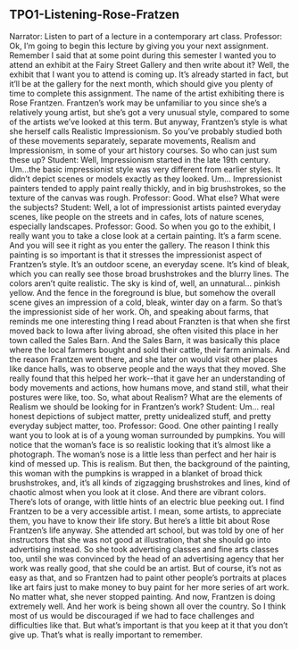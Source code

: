 ## TPO1-Listening-Rose-Fratzen
Narrator: Listen to part of a lecture in a contemporary art class.
Professor: Ok, I’m going to begin this lecture by giving you your next assignment. Remember I said that at some point during this semester I wanted you to attend an exhibit at the Fairy Street Gallery and then write about it? Well, the exhibit that I want you to attend is coming up. It’s already started in fact, but it’ll be at the gallery for the next month, which should give you plenty of time to complete this assignment.
The name of the artist exhibiting there is Rose Frantzen. Frantzen’s work may be unfamiliar to you since she’s a relatively young artist, but she’s got a very unusual style, compared to some of the artists we’ve looked at this term. But anyway, Frantzen’s style is what she herself calls Realistic Impressionism. So you’ve probably studied both of these movements separately, separate movements, Realism and Impressionism, in some of your art history courses. So who can just sum these up?
Student: Well, Impressionism started in the late 19th century. Um…the basic impressionist style was very different from earlier styles. It didn’t depict scenes or models exactly as they looked. Um… Impressionist painters tended to apply paint really thickly, and in big brushstrokes, so the texture of the canvas was rough.
Professor: Good. What else? What were the subjects?
Student: Well, a lot of impressionist artists painted everyday scenes, like people on the streets and in cafes, lots of nature scenes, especially landscapes.
Professor: Good. So when you go to the exhibit, I really want you to take a close look at a certain painting. It’s a farm scene. And you will see it right as you enter the gallery. The reason I think this painting is so important is that it stresses the impressionist aspect of Frantzen’s style. It’s an outdoor scene, an everyday scene. It’s kind of bleak, which you can really see those broad brushstrokes and the blurry lines.
The colors aren’t quite realistic. The sky is kind of, well, an unnatural… pinkish yellow. And the fence in the foreground is blue, but somehow the overall scene gives an impression of a cold, bleak, winter day on a farm. So that’s the impressionist side of her work. Oh, and speaking about farms, that reminds me one interesting thing I read about Franzten is that when she first moved back to Iowa after living abroad, she often visited this place in her town called the Sales Barn.
And the Sales Barn, it was basically this place where the local farmers bought and sold their cattle, their farm animals. And the reason Frantzen went there, and she later on would visit other places like dance halls, was to observe people and the ways that they moved. She really found that this helped her work--that it gave her an understanding of body movements and actions, how humans move, and stand still, what their postures were like, too. So, what about Realism? What are the elements of Realism we should be looking for in Frantzen’s work?
Student: Um… real honest depictions of subject matter, pretty unidealized stuff, and pretty everyday subject matter, too.
Professor: Good. One other painting I really want you to look at is of a young woman surrounded by pumpkins. You will notice that the woman’s face is so realistic looking that it’s almost like a photograph. The woman’s nose is a little less than perfect and her hair is kind of messed up. This is realism.
But then, the background of the painting, this woman with the pumpkins is wrapped in a blanket of broad thick brushstrokes, and, it’s all kinds of zigzagging brushstrokes and lines, kind of chaotic almost when you look at it close. And there are vibrant colors. There’s lots of orange, with little hints of an electric blue peeking out.
I find Frantzen to be a very accessible artist. I mean, some artists, to appreciate them, you have to know their life story. But here’s a little bit about Rose Frantzen’s life anyway. She attended art school, but was told by one of her instructors that she was not good at illustration, that she should go into advertising instead. So she took advertising classes and fine arts classes too, until she was convinced by the head of an advertising agency that her work was really good, that she could be an artist.
But of course, it’s not as easy as that, and so Frantzen had to paint other people’s portraits at places like art fairs just to make money to buy paint for her more series of art work. No matter what, she never stopped painting. And now, Frantzen is doing extremely well. And her work is being shown all over the country. So I think most of us would be discouraged if we had to face challenges and difficulties like that. But what’s important is that you keep at it that you don’t give up. That’s what is really important to remember.


